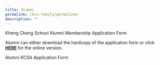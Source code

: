 ```yaml
---
title: Alumni
permalink: /kcs-family/permalink/
description: ""
---
```

Kheng Cheng School Alumni Membership Application Form

Alumni can either download the hardcopy of the application form or click **[HERE](https://docs.google.com/forms/d/e/1FAIpQLSem-P8p92VJnfLz_oB_Yrkochv-zDbZ22sDj7M7fmcyt3avdA/viewform#responses)** for the online version.

Alumni KCSA Application Form